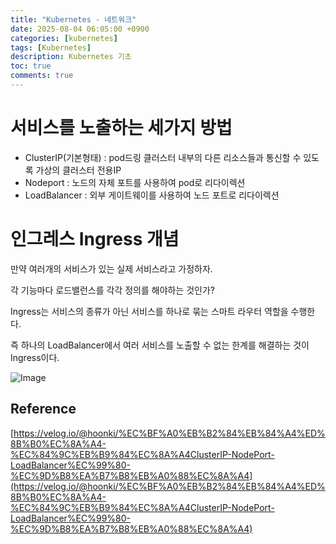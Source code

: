```yaml
---
title: "Kubernetes - 네트워크"
date: 2025-08-04 06:05:00 +0900
categories: [kubernetes]
tags: [Kubernetes]
description: Kubernetes 기초
toc: true
comments: true
---
```


# 서비스를 노출하는 세가지 방법

- ClusterIP(기본형태) : pod드링 클러스터 내부의 다른 리소스들과 통신할 수 있도록 가상의 클러스터 전용IP
- Nodeport : 노드의 자체 포트를 사용하여 pod로 리다이렉션 
- LoadBalancer : 외부 게이트웨이를 사용하여 노드 포트로 리다이렉션
# 인그레스 Ingress 개념

만약 여러개의 서비스가 있는 실제 서비스라고 가정하자.

각 기능마다 로드밸런스를 각각 정의를 해야하는 것인가?

Ingress는 서비스의 종류가 아닌 서비스를 하나로 묶는 스마트 라우터 역할을 수행한다.

즉 하나의 LoadBalancer에서 여러 서비스를 노출할 수 없는 한계를 해결하는 것이 Ingress이다.

![Image](https://prod-files-secure.s3.us-west-2.amazonaws.com/e6db513d-ec54-40ff-aa74-2487b0bcfe15/8ba4f4bb-7f47-4c51-8172-3a0aee492a75/Untitled.png?X-Amz-Algorithm=AWS4-HMAC-SHA256&X-Amz-Content-Sha256=UNSIGNED-PAYLOAD&X-Amz-Credential=ASIAZI2LB466RIUFRN3B%2F20250805%2Fus-west-2%2Fs3%2Faws4_request&X-Amz-Date=20250805T061048Z&X-Amz-Expires=3600&X-Amz-Security-Token=IQoJb3JpZ2luX2VjEB4aCXVzLXdlc3QtMiJIMEYCIQC1ZPh6HWj2FA9RmQQDnU%2BMN9L4UUJElJhkvvSY73Kv3wIhAMHzO7NpbygpCuLEXKuqv9iV2b3EDmQqnqDF1pDgWmbIKv8DCFcQABoMNjM3NDIzMTgzODA1IgxcFQWqyfGu6hU3soEq3APpGJ16MyDjKNihxQujoJuKtR7lmgd7pmFnRaIkrV0mB0tQKEaQTgnOGNkuL%2BrIyeBAQfPR5HkGM08TfxhUyNVHD2kuh3I4o6okDoVRO63aVn3vH%2FRjt7sp0rdQbUPXdeXhIorB8iGW7JWiG96zERSGtMjxJeZMUxla6sJaWvHQeQ%2BQ3E3at0jGm9qIM4K6cMTk9eZjYHWFmL7VtoU2Vtxg54ruWlWzvoWC7HRIl6wY4Z%2Bv7g88pRY5gi4YTO8JIToMIY2WE9cCUleXX9q384uAg%2BjkF76sgANs5rzxKL6%2F4oMbOpbg%2FPJFjPT7jeW0M6RqpYvpnWcpPFoi88aPCuT%2Fg259zGcwFlOIWA%2F2w600thetReSdAULMK5XQMa3GvpKsTcODQEk5fo870CUydNSkWLoIaOhiwlwDjTwxj%2FXEq%2FCrywOSKrd7nr6grlxiOFW%2FcYPid9nUnYNTu8IAk0YCvwbW4BBRcvW9GvNN3pPNoeWLAF0SsgSZ2v1UFvyO2GpoHqjhdmAWHr0giaGDbITOkN%2BVqw3IZt7JdjhgMQzZMwYNvBautyn1xqq2FiAWbny4DUCPfaP55K6FMhDIAksYPRVN%2Fwd5JAi9wvUwo7pWmT7%2BJt2PqFjXZ5ycNDCWs8bEBjqkAXYlC0TVPnMFXML6emvNObi3FmUjOrsMvJPZz%2B5VAPzXdOOvZnZP09xAeWVWTB%2FtWO0VFNBDUjzyq709Bitwn8%2FbbPLptvg%2B3Yk0Nawt64y4cmQqyCTwOclqph3zVhT0ulN7rZUZCj38skhP5ZzswfEBed27CeuiTOwmgONWgxHE5Sp5Ws4ESOfxF6JQjoSH9RT8OgoFjNSmHp8bQYaj%2B1y1khus&X-Amz-Signature=8b3157a9f757e9442ef5a99a6636d141a12ea94d9827017cdf510dae12346105&X-Amz-SignedHeaders=host&x-amz-checksum-mode=ENABLED&x-id=GetObject)

## Reference

[https://velog.io/@hoonki/%EC%BF%A0%EB%B2%84%EB%84%A4%ED%8B%B0%EC%8A%A4-%EC%84%9C%EB%B9%84%EC%8A%A4ClusterIP-NodePort-LoadBalancer%EC%99%80-%EC%9D%B8%EA%B7%B8%EB%A0%88%EC%8A%A4](https://velog.io/@hoonki/%EC%BF%A0%EB%B2%84%EB%84%A4%ED%8B%B0%EC%8A%A4-%EC%84%9C%EB%B9%84%EC%8A%A4ClusterIP-NodePort-LoadBalancer%EC%99%80-%EC%9D%B8%EA%B7%B8%EB%A0%88%EC%8A%A4)



